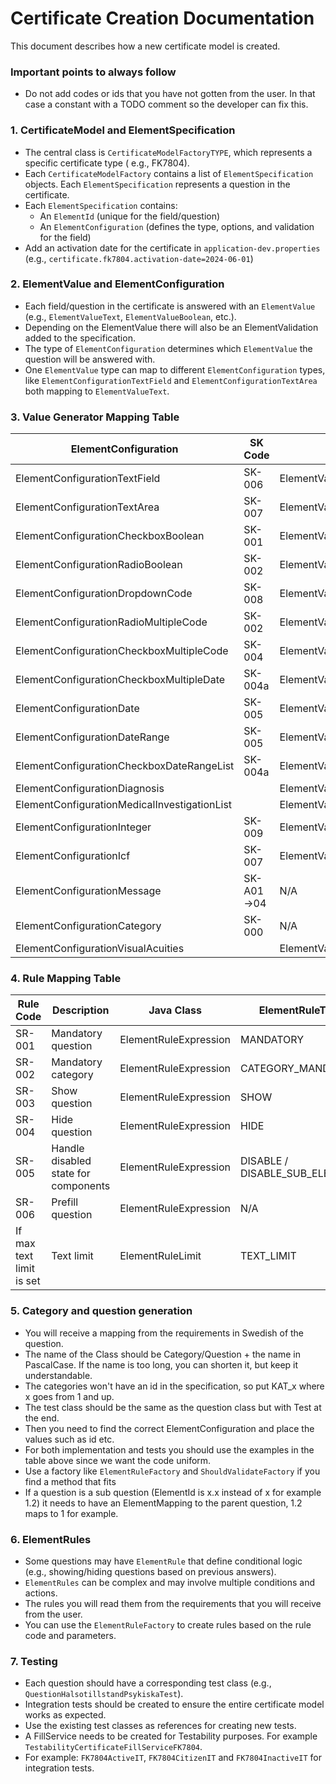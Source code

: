 # Certificate Creation Documentation

This document describes how a new certificate model is created.

### Important points to always follow

- Do not add codes or ids that you have not gotten from the user. In that case a constant with a
  TODO comment so the developer can fix this.

### 1. CertificateModel and ElementSpecification

- The central class is `CertificateModelFactoryTYPE`, which represents a specific certificate type (
  e.g., FK7804).
- Each `CertificateModelFactory` contains a list of `ElementSpecification` objects. Each
  `ElementSpecification` represents a question in the certificate.
- Each `ElementSpecification` contains:
    - An `ElementId` (unique for the field/question)
    - An `ElementConfiguration` (defines the type, options, and validation for the field)
- Add an activation date for the certificate in `application-dev.properties`
  (e.g., `certificate.fk7804.activation-date=2024-06-01`)

### 2. ElementValue and ElementConfiguration

- Each field/question in the certificate is answered with an `ElementValue` (e.g.,
  `ElementValueText`, `ElementValueBoolean`, etc.).
- Depending on the ElementValue there will also be an ElementValidation added to the specification.
- The type of `ElementConfiguration` determines which `ElementValue` the question will be answered
  with.
- One `ElementValue` type can map to different `ElementConfiguration` types, like
  `ElementConfigurationTextField` and `ElementConfigurationTextArea` both mapping to
  `ElementValueText`.

### 3. Value Generator Mapping Table

| ElementConfiguration                         | SK Code    | ElementValue                         | Example Usage (Question)                     | Example Test File                                |
|----------------------------------------------|------------|--------------------------------------|----------------------------------------------|--------------------------------------------------|
| ElementConfigurationTextField                | SK-006     | ElementValueText                     | QuestionHalsotillstandPsykiska               | QuestionHalsotillstandPsykiskaTest               |
| ElementConfigurationTextArea                 | SK-007     | ElementValueText                     | QuestionHalsotillstandPsykiska               | QuestionHalsotillstandPsykiskaTest               |
| ElementConfigurationCheckboxBoolean          | SK-001     | ElementValueBoolean                  | QuestionSmittbararpenning                    | QuestionSmittbararpenningTest                    |
| ElementConfigurationRadioBoolean             | SK-002     | ElementValueBoolean                  | QuestionSmittbararpenning                    | QuestionSmittbararpenningTest                    |
| ElementConfigurationDropdownCode             | SK-008     | ElementValueCode                     | QuestionKannedomOmPatienten                  | QuestionKannedomOmPatienten                      |
| ElementConfigurationRadioMultipleCode        | SK-002     | ElementValueCode                     | QuestionPrognos (radio)                      | QuestionPrognosTest                              |
| ElementConfigurationCheckboxMultipleCode     | SK-004     | ElementValueCodeList                 | QuestionSysselsattning                       | QuestionSysselsattningTest                       |
| ElementConfigurationCheckboxMultipleDate     | SK-004a    | ElementValueDateList                 | QuestionUtlatandeBaseratPa                   | QuestionUtlatandeBaseratPaTest                   |
| ElementConfigurationDate                     | SK-005     | ElementValueDate                     | QuestionNarAktivaBehandlingenAvslutades      | QuestionNarAktivaBehandlingenAvslutadesTest      |
| ElementConfigurationDateRange                | SK-005     | ElementValueDateRange                | QuestionPeriodVardEllerTillsyn               | QuestionPeriodVardEllerTillsyn                   |
| ElementConfigurationCheckboxDateRangeList    | SK-004a    | ElementValueDateRangeList            | QuestionPeriod                               | QuestionPeriodTest                               |
| ElementConfigurationDiagnosis                |            | ElementValueDiagnosisList            | QuestionDiagnos                              | QuestionDiagnosTest                              |
| ElementConfigurationMedicalInvestigationList |            | ElementValueMedicalInvestigationList | QuestionUtredningEllerUnderlag               | QuestionUtredningEllerUnderlag                   |
| ElementConfigurationInteger                  | SK-009     | ElementValueInteger                  | QuestionAntalManader                         | QuestionAntalManaderTest                         |
| ElementConfigurationIcf                      | SK-007     | ElementValueIcf                      | QuestionAktivitetsbegransningar              | QuestionAktivitetsbegransningarTest              |
| ElementConfigurationMessage                  | SK-A01->04 | N/A                                  | MessageNedsattningArbetsformagaStartDateInfo | MessageNedsattningArbetsformagaStartDateInfoTest |
| ElementConfigurationCategory                 | SK-000     | N/A                                  | CategoryPrognos                              | CategoryPrognosTest                              |
| ElementConfigurationVisualAcuities           |            | ElementValueVisualAcuities           | QuestionSynkarpa                             | QuestionSynskarpaTest                            |

### 4. Rule Mapping Table

| Rule Code                | Description                          | Java Class            | ElementRuleType               |
|--------------------------|--------------------------------------|-----------------------|-------------------------------|
| SR-001                   | Mandatory question                   | ElementRuleExpression | MANDATORY                     |
| SR-002                   | Mandatory category                   | ElementRuleExpression | CATEGORY_MANDATORY            |
| SR-003                   | Show question                        | ElementRuleExpression | SHOW                          |
| SR-004                   | Hide question                        | ElementRuleExpression | HIDE                          |
| SR-005                   | Handle disabled state for components | ElementRuleExpression | DISABLE / DISABLE_SUB_ELEMENT |
| SR-006                   | Prefill question                     | ElementRuleExpression | N/A                           |
| If max text limit is set | Text limit                           | ElementRuleLimit      | TEXT_LIMIT                    |

### 5. Category and question generation

- You will receive a mapping from the requirements in Swedish of the question.
- The name of the Class should be Category/Question + the name in PascalCase. If the name is too
  long, you can shorten it, but keep it understandable.
- The categories won't have an id in the specification, so put KAT_x where x goes from 1 and up.
- The test class should be the same as the question class but with Test at the end.
- Then you need to find the correct ElementConfiguration and place the values such as id etc.
- For both implementation and tests you should use the examples in the table above since we want the
  code uniform.
- Use a factory like `ElementRuleFactory` and `ShouldValidateFactory` if you find a method that fits
- If a question is a sub question (ElementId is x.x instead of x for example 1.2) it needs to have
  an ElementMapping to the parent question, 1.2 maps to 1 for example.

### 6. ElementRules

- Some questions may have `ElementRule` that define conditional logic (e.g., showing/hiding
  questions based on previous answers).
- `ElementRules` can be complex and may involve multiple conditions and actions.
- The rules you will read them from the requirements that you will receive from the user.
- You can use the `ElementRuleFactory` to create rules based on the rule code and parameters.

### 7. Testing

- Each question should have a corresponding test class (e.g., `QuestionHalsotillstandPsykiskaTest`).
- Integration tests should be created to ensure the entire certificate model works as expected.
- Use the existing test classes as references for creating new tests.
- A FillService needs to be created for Testability purposes. For example
  `TestabilityCertificateFillServiceFK7804`.
- For example: `FK7804ActiveIT`, `FK7804CitizenIT` and `FK7804InactiveIT` for integration tests.
